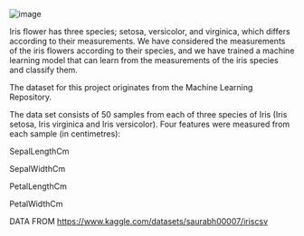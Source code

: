 
![image](https://github.com/Atharvadahitule/OIBSIP/assets/91479522/0919f713-d488-4f62-b583-a1e185e9bf05)



Iris flower has three species; setosa, versicolor, and virginica, which differs according to their measurements. We have considered the measurements of the iris flowers according to their species, and we have trained a machine learning model that can learn from the measurements of the iris species and classify them.

The dataset for this project originates from the Machine Learning Repository.

The data set consists of 50 samples from each of three species of Iris (Iris setosa, Iris virginica and Iris versicolor). Four features were measured from each sample (in centimetres):

SepalLengthCm

SepalWidthCm

PetalLengthCm

PetalWidthCm

DATA FROM https://www.kaggle.com/datasets/saurabh00007/iriscsv
